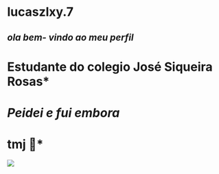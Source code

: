 # lucaszlxy.7
## *ola bem- vindo ao meu perfil*
# Estudante do colegio José Siqueira Rosas*
# *Peidei e fui embora*
# tmj 🐤*


![](https://media.tenor.com/Qczo8_CshTAAAAAC/pepe-cry.gif)
